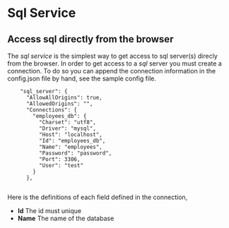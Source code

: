 # Sql Service
## Access sql directly from the browser

The *sql service* is the simplest way to get access to sql server(s) direcly from the browser. In order to get access to a *sql* server you
must create a connection. To do so you can append the connection information in the config.json file by hand, see the sample config file.

```
    "sql_server": {
      "AllowAllOrigins": true,
      "AllowedOrigins": "",
      "Connections": {
        "employees_db": {
          "Charset": "utf8",
          "Driver": "mysql",
          "Host": "localhost",
          "Id": "employees_db",
          "Name": "employees",
          "Password": "password",
          "Port": 3306,
          "User": "test"
        }
      },
      
```
Here is the definitions of each field defined in the connection,
* **Id** The id must unique
* **Name** The name of the database
